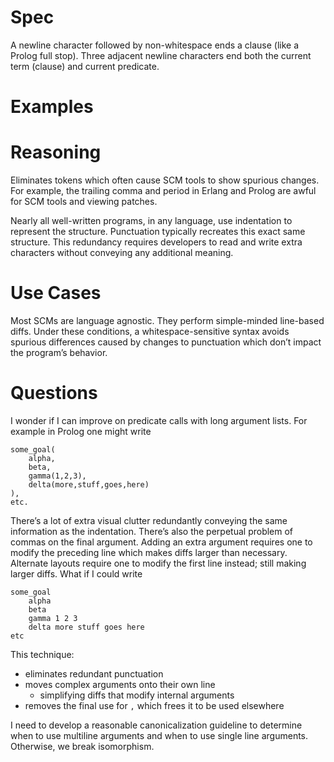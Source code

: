 # Spec

A newline character followed by non-whitespace ends a clause (like a Prolog full stop).
Three adjacent newline characters end both the current term (clause) and current predicate.


# Examples


# Reasoning

Eliminates tokens which often cause SCM tools to show spurious changes.  For example, the trailing comma and period in Erlang and Prolog are awful for SCM tools and viewing patches.

Nearly all well-written programs, in any language, use indentation to represent the structure.  Punctuation typically recreates this exact same structure.  This redundancy requires developers to read and write extra characters without conveying any additional meaning.


# Use Cases

Most SCMs are language agnostic.  They perform simple-minded line-based diffs.  Under these conditions, a whitespace-sensitive syntax avoids spurious differences caused by changes to punctuation which don’t impact the program’s behavior.

# Questions

I wonder if I can improve on predicate calls with long argument lists.  For example in Prolog one might write

    some_goal(
        alpha,
        beta,
        gamma(1,2,3),
        delta(more,stuff,goes,here)
    ),
    etc.

There’s a lot of extra visual clutter redundantly conveying the same information as the indentation.  There’s also the perpetual problem of commas on the final argument.  Adding an extra argument requires one to modify the preceding line which makes diffs larger than necessary.  Alternate layouts require one to modify the first line instead; still making larger diffs.  What if I could write

    some_goal
	    alpha
	    beta
	    gamma 1 2 3
	    delta more stuff goes here
    etc

This technique:

  * eliminates redundant punctuation
  * moves complex arguments onto their own line
    * simplifying diffs that modify internal arguments
  * removes the final use for `,` which frees it to be used elsewhere

I need to develop a reasonable canonicalization guideline to determine when to use multiline arguments and when to use single line arguments.  Otherwise, we break isomorphism.
